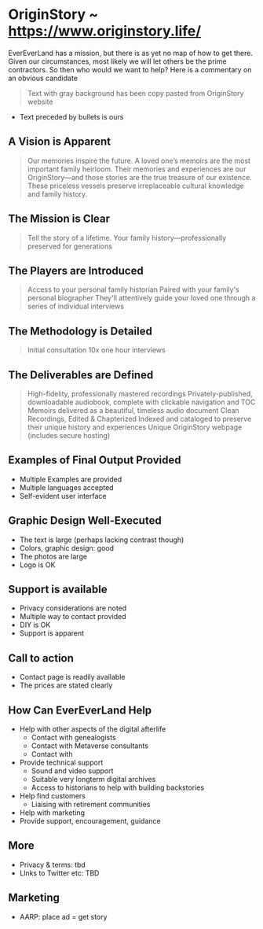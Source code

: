 # OriginStory ~ https://www.originstory.life/

EverEverLand has a mission, but there is as yet no map of how to get there. Given our circumstances, most likely we will let others be the prime contractors. So then who would we want to help? Here is a commentary on an obvious candidate

> Text with gray background has been copy pasted from OriginStory website

* Text preceded by bullets is ours


## A Vision is Apparent

> Our memories inspire the future.
> A loved one’s memoirs are the most important family heirloom.
> Their memories and experiences are our OriginStory—and those stories are the true treasure of our existence.
> These priceless vessels preserve irreplaceable cultural knowledge and family history.

## The Mission is Clear

> Tell the story of a lifetime.
> Your family history—professionally preserved for generations

## The Players are Introduced

> Access to your personal family historian
> Paired with your family's personal biographer
> They'll attentively guide your loved one through a series of individual interviews


## The Methodology is Detailed

> Initial consultation
> 10x one hour interviews

## The Deliverables are Defined

> High-fidelity, professionally mastered recordings
> Privately-published, downloadable audiobook, complete with clickable navigation and TOC
> Memoirs delivered as a beautiful, timeless audio document
> Clean Recordings, Edited & Chapterized
> Indexed and cataloged to preserve their unique history and experiences
> Unique OriginStory webpage (includes secure hosting)


## Examples of Final Output Provided

* Multiple Examples are provided
* Multiple languages accepted
* Self-evident user interface


## Graphic Design Well-Executed
* The text is large (perhaps lacking contrast though)
* Colors, graphic design: good
* The photos are large
* Logo is OK

## Support is available

* Privacy considerations are noted
* Multiple way to contact provided
* DIY is OK
* Support is apparent

## Call to action

* Contact page is readily available
* The prices are stated clearly

## How Can EverEverLand Help

* Help with other aspects of the digital afterlife
  * Contact with genealogists
  * Contact with Metaverse consultants
  * Contact with
* Provide technical support
  * Sound and video support
  * Suitable very longterm digital archives
  * Access to historians to help with building backstories
* Help find customers
  * Liaising with retirement communities
* Help with marketing
* Provide support, encouragement, guidance



## More

* Privacy & terms: tbd
* Llnks to Twitter etc: TBD

## Marketing

* AARP: place ad = get story
